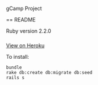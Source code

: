 gCamp Project

== README

Ruby version
2.2.0

###

[View on Heroku](https://pacific-sierra-8678.herokuapp.com)


To install:
```
bundle
rake db:create db:migrate db:seed
rails s

```
